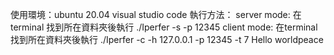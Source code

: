 使用環境：ubuntu 20.04 visual studio code
執行方法：
server mode: 在terminal 找到所在資料夾後執行 ./Iperfer -s -p 12345
client mode: 在terminal 找到所在資料夾後執行 ./Iperfer -c -h 127.0.0.1 -p 12345 -t 7
Hello worldpeace
